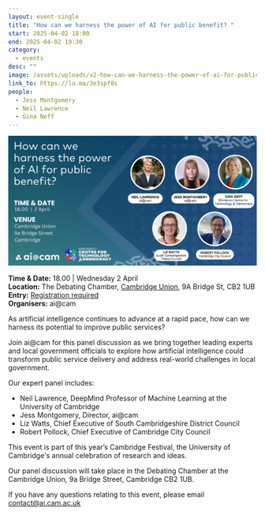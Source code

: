 ```yaml
---
layout: event-single
title: "How can we harness the power of AI for public benefit? "
start: 2025-04-02 18:00
end: 2025-04-02 19:30
category:
  - events
desc: ""
image: /assets/uploads/v2-how-can-we-harness-the-power-of-ai-for-public-benefit.png
link_to: https://lu.ma/3e3spf0s
people:
  - Jess Montgomery
  - Neil Lawrence
  - Gina Neff
---
```

![](/assets/uploads/v2-how-can-we-harness-the-power-of-ai-for-public-benefit.png)

**T﻿ime & Date:** 18.00 | Wednesday 2 April\
**Location:** [](https://www.google.com/maps/search/?api=1&query=The%20Keynes%20Library%2C%20Cambridge%20Union%2C%209A%20Bridge%20St%2C%20Cambridge%20CB2%201UB)The Debating Chamber, [Cambridge Union](https://cus.org/the-debating-chamber), 9A Bridge St, CB2 1UB\
**E﻿ntry:** [Registration required](https://lu.ma/3e3spf0s)\
**Organisers:** ai@cam

As artificial intelligence continues to advance at a rapid pace, how can we harness its potential to improve public services?

​Join ai@cam for this panel discussion as we bring together leading experts and local government officials to explore how artificial intelligence could transform public service delivery and address real-world challenges in local government.

​Our expert panel includes:

* ​Neil Lawrence, DeepMind Professor of Machine Learning at the University of Cambridge
* ​Jess Montgomery, Director, ai@cam
* ​Liz Watts, Chief Executive of South Cambridgeshire District Council
* ​Robert Pollock, Chief Executive of Cambridge City Council

​This event is part of this year’s Cambridge Festival, the University of Cambridge's annual celebration of research and ideas.  

​Our panel discussion will take place in the Debating Chamber at the Cambridge Union, 9a Bridge Street, Cambridge CB2 1UB.

If you have any questions relating to this event, please email contact@ai.cam.ac.uk